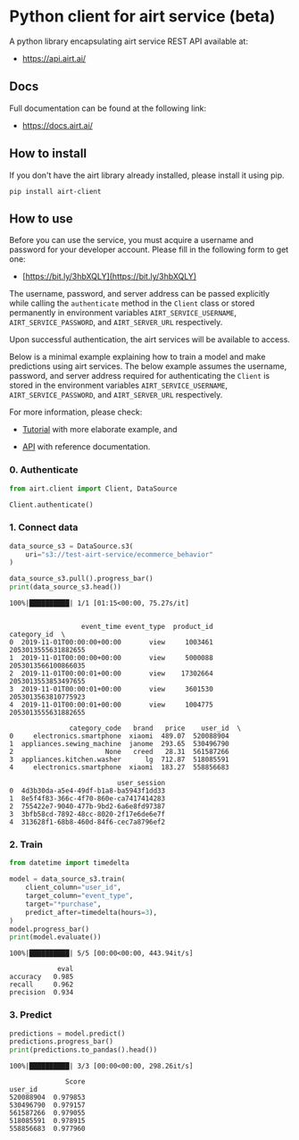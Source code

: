 # Python client for airt service (beta)

A python library encapsulating airt service REST API available at:

- <a href="https://api.airt.ai/docs" target="_blank">https://api.airt.ai/</a>

## Docs

Full documentation can be found at the following link:

- <a href="https://docs.airt.ai" target="_blank">https://docs.airt.ai/</a>


## How to install

If you don't have the airt library already installed, please install it using pip.


```console
pip install airt-client
```

## How to use

Before you can use the service, you must acquire a username and password for your developer account. Please fill in the following form to get one:

- [https://bit.ly/3hbXQLY](https://bit.ly/3hbXQLY)

The username, password, and server address can be passed explicitly while calling the `authenticate` method in the `Client` class or stored permanently in environment variables `AIRT_SERVICE_USERNAME`, `AIRT_SERVICE_PASSWORD`, and `AIRT_SERVER_URL` respectively.

Upon successful authentication, the airt services will be available to access.

Below is a minimal example explaining how to train a model and make predictions using airt services. The below example assumes the username, password, and server address required for authenticating the `Client` is stored in the environment variables `AIRT_SERVICE_USERNAME`, `AIRT_SERVICE_PASSWORD`, and `AIRT_SERVER_URL` respectively.

For more information, please check:

- [Tutorial](https://docs.airt.ai/Tutorial/) with more elaborate example, and

- [API](https://docs.airt.ai/API/client/Client/) with reference documentation.


### 0. Authenticate


```python
from airt.client import Client, DataSource

Client.authenticate()
```

### 1. Connect data


```python
data_source_s3 = DataSource.s3(
    uri="s3://test-airt-service/ecommerce_behavior"
)

data_source_s3.pull().progress_bar()
print(data_source_s3.head())
```

    100%|██████████| 1/1 [01:15<00:00, 75.27s/it]


                      event_time event_type  product_id          category_id  \
    0  2019-11-01T00:00:00+00:00       view     1003461  2053013555631882655   
    1  2019-11-01T00:00:00+00:00       view     5000088  2053013566100866035   
    2  2019-11-01T00:00:01+00:00       view    17302664  2053013553853497655   
    3  2019-11-01T00:00:01+00:00       view     3601530  2053013563810775923   
    4  2019-11-01T00:00:01+00:00       view     1004775  2053013555631882655   
    
                   category_code   brand   price    user_id  \
    0     electronics.smartphone  xiaomi  489.07  520088904   
    1  appliances.sewing_machine  janome  293.65  530496790   
    2                       None   creed   28.31  561587266   
    3  appliances.kitchen.washer      lg  712.87  518085591   
    4     electronics.smartphone  xiaomi  183.27  558856683   
    
                               user_session  
    0  4d3b30da-a5e4-49df-b1a8-ba5943f1dd33  
    1  8e5f4f83-366c-4f70-860e-ca7417414283  
    2  755422e7-9040-477b-9bd2-6a6e8fd97387  
    3  3bfb58cd-7892-48cc-8020-2f17e6de6e7f  
    4  313628f1-68b8-460d-84f6-cec7a8796ef2  


### 2. Train


```python
from datetime import timedelta

model = data_source_s3.train(
    client_column="user_id",
    target_column="event_type",
    target="*purchase",
    predict_after=timedelta(hours=3),
)
model.progress_bar()
print(model.evaluate())
```

    100%|██████████| 5/5 [00:00<00:00, 443.94it/s]

                eval
    accuracy   0.985
    recall     0.962
    precision  0.934


    


### 3. Predict


```python
predictions = model.predict()
predictions.progress_bar()
print(predictions.to_pandas().head())
```

    100%|██████████| 3/3 [00:00<00:00, 298.26it/s]

                  Score
    user_id            
    520088904  0.979853
    530496790  0.979157
    561587266  0.979055
    518085591  0.978915
    558856683  0.977960


    

